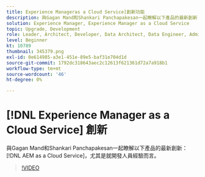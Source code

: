 ```yaml
---
title: Experience Manageras a Cloud Service]創新功能
description: 與Gagan Mand和Shankari Panchapakesan一起瞭解以下產品的最新創新： [!DNL AEM as a Cloud Service]，尤其是就開發人員經驗而言。
solution: Experience Manager, Experience Manager as a Cloud Service
topic: Upgrade, Development
role: Leader, Architect, Developer, Data Architect, Data Engineer, Admin, User
level: Beginner
kt: 10789
thumbnail: 345379.png
exl-id: 0e614985-a3e1-451e-89e5-baf31e704d1d
source-git-commit: 1792dc318643aec2c12613f621361d72a7a918b1
workflow-type: tm+mt
source-wordcount: '46'
ht-degree: 0%

---
```


# [!DNL Experience Manager as a Cloud Service] 創新

與Gagan Mand和Shankari Panchapakesan一起瞭解以下產品的最新創新： [!DNL AEM as a Cloud Service]，尤其是就開發人員經驗而言。

>[!VIDEO](https://video.tv.adobe.com/v/345379/?quality=12&learn=on)
